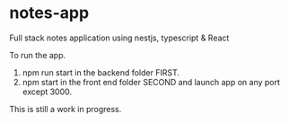 # notes-app
Full stack notes application using nestjs, typescript & React

To run the app. 

1) npm run start in the backend folder FIRST.
2) npm start in the front end folder SECOND and launch app on any port except 3000. 

This is still a work in progress. 
